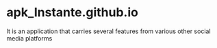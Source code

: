 # apk_Instante.github.io
It is an application that carries several features from various other social media platforms
